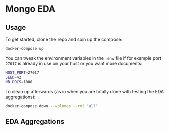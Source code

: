# Mongo EDA

## Usage

To get started, clone the repo and spin up the compose:

```sh
docker-compose up
```

You can tweak the environment variables in the `.env` file if for example port `27017` is already in use on your host or you want more documents:

```sh
HOST_PORT=27017
SEED=42
NB_DOCS=1000
```

To clean up afterwards (as in when you are totally done with testing the EDA aggregations):

```sh
docker-compose down --volumes --rmi "all"
```

## EDA Aggregations
